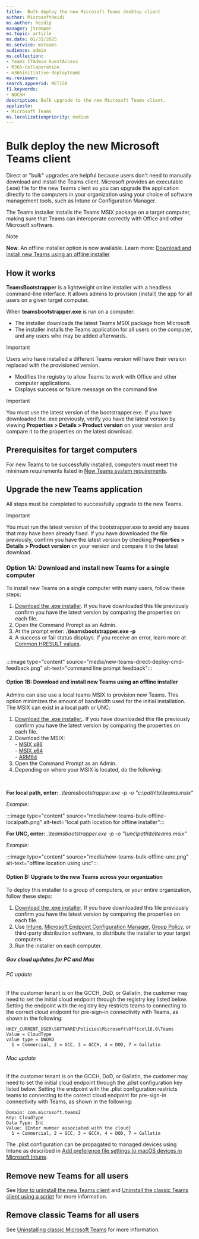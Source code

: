 ```yaml
---
title:  Bulk deploy the new Microsoft Teams desktop client
author: MicrosoftHeidi
ms.author: heidip
manager: jtremper
ms.topic: article
ms.date: 01/31/2025
ms.service: msteams
audience: admin
ms.collection: 
- Teams_ITAdmin_GuestAccess
- M365-collaboration
- m365initiative-deployteams
ms.reviewer: 
search.appverid: MET150
f1.keywords:
- NOCSH
description: Bulk upgrade to the new Microsoft Teams client.
appliesto: 
- Microsoft Teams
ms.localizationpriority: medium
---
```


# Bulk deploy the new Microsoft Teams client

Direct or "bulk" upgrades are helpful because users don't need to manually download and install the Teams client. Microsoft provides an executable (.exe) file for the new Teams client so you can upgrade the application directly to the computers in your organization using your choice of software management tools, such as Intune or Configuration Manager.

The Teams installer installs the Teams MSIX package on a target computer, making sure that Teams can interoperate correctly with Office and other Microsoft software.

>[!Note]
>**New.** An offline installer option is now available. Learn more: [Download and install new Teams using an offline installer](#option-1b-download-and-install-new-teams-using-an-offline-installer)

## How it works

**TeamsBootstrapper** is a lightweight online installer with a headless command-line interface. It allows admins to provision (install) the app for all users on a given target computer.

When **teamsbootstrapper.exe** is run on a computer:

- The installer downloads the latest Teams MSIX package from Microsoft
- The installer installs the Teams application for all users on the computer, and any users who may be added afterwards.

>[!Important]
>Users who have installed a different Teams version will have their version replaced with the provisioned version.

- Modifies the registry to allow Teams to work with Office and other computer applications.
- Displays success or failure message on the command line

>[!Important]
>You must use the latest version of the bootstrapper.exe. If you have downloaded the .exe previously, verify you have the latest version by viewing **Properties > Details > Product version** on your version and compare it to the properties on the latest download.

## Prerequisites for target computers

For new Teams to be successfully installed, computers must meet the minimum requirements listed in [New Teams system requirements](teams-client-system-requirements.md).

## Upgrade the new Teams application

All steps must be completed to successfully upgrade to the new Teams.

>[!Important]
>You must run the latest version of the bootstrapper.exe to avoid any issues that may have been already fixed. If you have downloaded the file previously, confirm you have the latest version by checking **Properties > Details > Product version** on your version and compare it to the latest download.

### Option 1A: Download and install new Teams for a single computer

To install new Teams on a single computer with many users, follow these steps:

1. [Download the .exe installer](https://go.microsoft.com/fwlink/?linkid=2243204&clcid=0x409). If you have downloaded this file previously confirm you have the latest version by comparing the properties on each file.
2. Open the Command Prompt as an Admin.
3. At the prompt enter: **.\teamsbootstrapper.exe -p**
4. A success or fail status displays. If you receive an error, learn more at [Common HRESULT values](/windows/win32/seccrypto/common-hresult-values).
</br>
   :::image type="content" source="media/new-teams-direct-deploy-cmd-feedback.png" alt-text="command line prompt feedback":::

#### Option 1B: Download and install new Teams using an offline installer

Admins can also use a local teams MSIX to provision new Teams. This option minimizes the amount of bandwidth used for the initial installation. The MSIX can exist in a local path or UNC.

1. [Download the .exe installer.](https://go.microsoft.com/fwlink/?linkid=2243204&clcid=0x409). If you have downloaded this file previously confirm you have the latest version by comparing the properties on each file.
2. Download the MSIX:</br>- [MSIX x86](https://go.microsoft.com/fwlink/?linkid=2196060&clcid=0x409)</br>- [MSIX x64](https://go.microsoft.com/fwlink/?linkid=2196106)</br>- [ARM64](https://go.microsoft.com/fwlink/?linkid=2196207&clcid=0x409)
3. Open the Command Prompt as an Admin.
4. Depending on where your MSIX is located, do the following:
</br>

 **For local path, enter:** *.\teamsbootstrapper.exe -p -o "c:\path\to\teams.msix"*

   *Example:*

   :::image type="content" source="media/new-teams-bulk-offline-localpath.png" alt-text="local path location for offline installer":::

   **For UNC, enter:** *.\teamsbootstrapper.exe -p -o "\\unc\path\to\teams.msix"*

   *Example:*

   :::image type="content" source="media/new-teams-bulk-offline-unc.png" alt-text="offline location using unc":::

#### Option B: Upgrade to the new Teams across your organization

To deploy this installer to a group of computers, or your entire organization, follow these steps:

1. [Download the .exe installer](https://go.microsoft.com/fwlink/?linkid=2243204&clcid=0x409). If you have downloaded this file previously confirm you have the latest version by comparing the properties on each file.
2. Use [Intune](/mem/intune/apps/apps-add-office365), [Microsoft Endpoint Configuration Manager](/configmgr/core/understand/introduction), [Group Policy](/troubleshoot/windows-server/group-policy/use-group-policy-to-install-software), or third-party distribution software, to distribute the installer to your target computers.
3. Run the installer on each computer.

##### Gov cloud updates for PC and Mac

###### PC update

If the customer tenant is on the GCCH, DoD, or Gallatin, the customer may need to set the initial cloud endpoint through the registry key listed below. Setting the endpoint with the registry key restricts teams to connecting to the correct cloud endpoint for pre-sign-in connectivity with Teams, as shown in the following:

```console
HKEY_CURRENT_USER\SOFTWARE\Policies\Microsoft\Office\16.0\Teams
Value = CloudType
value type = DWORD
  1 = Commercial, 2 = GCC, 3 = GCCH, 4 = DOD, 7 = Gallatin
```

###### Mac update

If the customer tenant is on the GCCH, DoD, or Gallatin, the customer may need to set the initial cloud endpoint through the .plist configuration key listed below. Setting the endpoint with the .plist configuration restricts teams to connecting to the correct cloud endpoint for pre-sign-in connectivity with Teams, as shown in the following:

```console
Domain: com.microsoft.teams2
Key: CloudType
Data Type: Int
Value: {Enter number associated with the cloud}
  1 = Commercial, 2 = GCC, 3 = GCCH, 4 = DOD, 7 = Gallatin
```

The .plist configuration can be propagated to managed devices using Intune as described in [Add preference file settings to macOS devices in Microsoft Intune](/mem/intune/configuration/preference-file-settings-macos).

## Remove new Teams for all users

See [How to uninstall the new Teams client](teams-client-uninstall.md) and [Uninstall the classic Teams client using a script](teams-client-uninstall-script.md) for more information.

## Remove classic Teams for all users

See [Uninstalling classic Microsoft Teams](teams-classic-client-uninstall.md) for more information.
